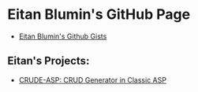 # Eitan Blumin's GitHub Page

- [Eitan Blumin's Github Gists](https://gist.github.com/EitanBlumin)

## Eitan's Projects:

- [CRUDE-ASP: CRUD Generator in Classic ASP](https://gist.github.com/EitanBlumin/CRUDE-ASP)


